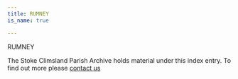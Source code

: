 ```yaml
---
title: RUMNEY
is_name: true

---
```


RUMNEY


The Stoke Climsland Parish Archive holds material under this index entry. To find out more please [contact us](/contact/)
